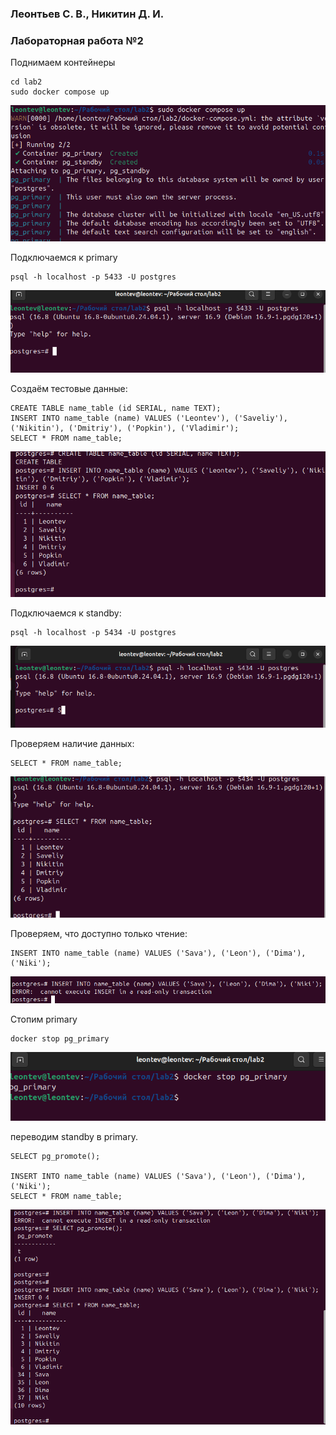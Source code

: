 ### Леонтьев С. В., Никитин Д. И. 
### Лабораторная работа №2

Поднимаем контейнеры
```shell
cd lab2
sudo docker compose up 
```
![](pic/1.png)

Подключаемся к primary

```shell
psql -h localhost -p 5433 -U postgres
```
![](pic/2.png)

Создаём тестовые данные:
```psql
CREATE TABLE name_table (id SERIAL, name TEXT);
INSERT INTO name_table (name) VALUES ('Leontev'), ('Saveliy'), ('Nikitin'), ('Dmitriy'), ('Popkin'), ('Vladimir');
SELECT * FROM name_table;

```
![](pic/3.png)

Подключаемся к standby:
```shell
psql -h localhost -p 5434 -U postgres
```
![](pic/4.png)

Проверяем наличие данных:

```psql
SELECT * FROM name_table;
```
![](pic/5.png)

Проверяем, что доступно только чтение:

```psql
INSERT INTO name_table (name) VALUES ('Sava'), ('Leon'), ('Dima'), ('Niki');
```
![](pic/6.png)

Стопим primary
```
docker stop pg_primary
```
![](pic/7.png)

переводим standby в primary.
```psql
SELECT pg_promote();

INSERT INTO name_table (name) VALUES ('Sava'), ('Leon'), ('Dima'), ('Niki');
SELECT * FROM name_table;

```
![](pic/8.png)
